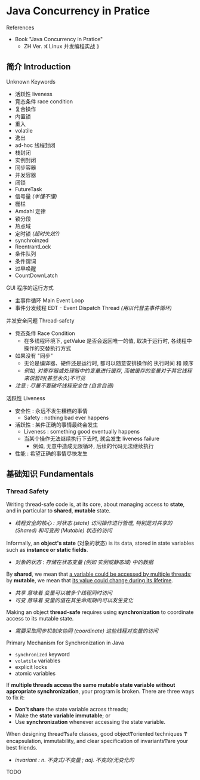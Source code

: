 # Java Concurrency in Pratice

References

- Book "Java Concurrency in Pratice"
    - ZH Ver. :《 Linux 并发编程实战 》

## 简介 Introduction

Unknown Keywords

- 活跃性 liveness
- 竞态条件 race condition
- 复合操作
- 内置锁
- 重入
- volatile
- 逸出
- ad-hoc 线程封闭
- 栈封闭
- 实例封闭
- 同步容器
- 并发容器
- 闭锁
- FutureTask
- 信号量 _(半懂不懂)_
- 栅栏
- Amdahl 定律
- 锁分段
- 热点域
- 定时锁 _(超时失效?)_
- synchroinzed
- ReentrantLock
- 条件队列
- 条件谓词
- 过早唤醒
- CountDownLatch

GUI 程序的运行方式

- 主事件循环 Main Event Loop
- 事件分发线程 EDT - Event Dispatch Thread _(用以代替主事件循环)_

并发安全问题 Thread-safety

- 竞态条件 Race Condition
    - 在多线程环境下, getValue 是否会返回唯一的值, 取决于运行时, 各线程中操作的交替执行方式
- 如果没有 "同步"
    - 无论是编译器、硬件还是运行时, 都可以随意安排操作的 执行时间 和 顺序
    - _例如, 对寄存器或处理器中的变量进行缓存, 而被缓存的变量对于其它线程来说暂时(甚至永久)不可见_
- _注意 : 尽量不要破坏线程安全性 (自言自语)_

活跃性 Liveness

- 安全性 : 永远不发生糟糕的事情
    - Safety : nothing bad ever happens
- 活跃性 : 某件正确的事情最终会发生
    - Liveness : something good eventually happens
    - 当某个操作无法继续执行下去时, 就会发生 liveness failure
        - 例如, 无意中造成无限循环, 后续的代码无法继续执行
- 性能 : 希望正确的事情尽快发生

## 基础知识 Fundamentals

### Thread Safety

Writing thread-safe code is, at its core, about managing access to **state**, and in particular to **shared**, **mutable** state.

- _线程安全的核心 : 对状态 (state) 访问操作进行管理, 特别是对共享的 (Shared) 和可变的 (Mutable) 状态的访问_

Informally, an **object's state** (对象的状态) is its data, stored in state variables such as **instance or static fields**.

- _对象的状态 : 存储在状态变量 (例如 实例或静态域) 中的数据_

By **shared**, we mean that <u>a variable could be accessed by multiple threads</u>; by **mutable**, we mean that <u>its value could change during its lifetime</u>.

- _共享 意味着 变量可以被多个线程同时访问_
- _可变 意味着 变量的值在其生命周期内可以发生变化_

Making an object **thread-safe** requires using **synchronization** to coordinate access to its mutable state.

- _需要采取同步机制来协同 (coordinate) 这些线程对变量的访问_

Primary Mechanism for Synchronization in Java

- `synchronized` keyword
- `volatile` variables
- explicit locks
- atomic variables

If **multiple threads access the same mutable state variable without appropriate synchronization**, your program is broken. There are three ways to fix it:

- **Don't share** the state variable across threads;
- Make the **state variable immutable**; or
- Use **synchronization** whenever accessing the state variable.

When designing threadͲsafe classes, good objectͲoriented techniques Ͳ encapsulation, immutability, and clear specification of invariantsͲare your best friends.

- _invariant : n. 不变式/不变量 ; adj. 不变的/无变化的_

TODO
